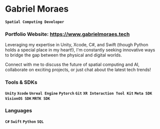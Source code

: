 # Gabriel Moraes

**` Spatial Computing Developer `**

### Portfolio Website: https://www.gabrielmoraes.tech


Leveraging my expertise in Unity, Xcode, C#, and Swift (though Python holds a special place in my heart!), I'm constantly seeking innovative ways to bridge the gap between the physical and digital worlds.

Connect with me to discuss the future of spatial computing and AI, collaborate on exciting projects, or just chat about the latest tech trends!

### Tools & SDKs
**`Unity`**  **`Xcode`**  **`Unreal Engine`** **`Pytorch`** **`Git`** **`XR Interaction Tool Kit`** **`Meta SDK`**  **`VisionOS SDK`** **`MRTK SDK`** 

### Languages
**`C#`**  **`Swift`** **`Python`** **`SQL`**

